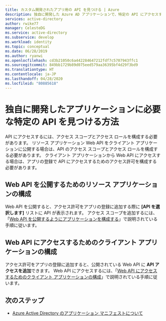 ```yaml
---
title: カスタム開発されたアプリ用の API を見つける | Azure
description: 独自に開発した Azure AD アプリケーションで、特定の API にアクセスするのに必要なアクセス許可を構成する方法
services: active-directory
author: rwike77
manager: CelesteDG
ms.service: active-directory
ms.subservice: develop
ms.workload: identity
ms.topic: conceptual
ms.date: 06/28/2019
ms.author: ryanwi
ms.openlocfilehash: cd3b21050c6a442284647212fdf7c5707943ffc1
ms.sourcegitcommit: 849bb1729b89d075eed579aa36395bf4d29f3bd9
ms.translationtype: HT
ms.contentlocale: ja-JP
ms.lasthandoff: 04/28/2020
ms.locfileid: "80885618"
---
```

# <a name="how-to-find-a-specific-api-needed-for-a-custom-developed-application"></a>独自に開発したアプリケーションに必要な特定の API を見つける方法

API にアクセスするには、アクセス スコープとアクセス ロールを構成する必要があります。 リソース アプリケーション Web API をクライアント アプリケーションに公開する場合は、API のアクセス スコープとアクセス ロールを構成する必要があります。 クライアント アプリケーションから Web API にアクセスする場合は、アプリの登録で API にアクセスするためのアクセス許可を構成する必要があります。

## <a name="configuring-a-resource-application-to-expose-web-apis"></a>Web API を公開するためのリソース アプリケーションの構成

Web API を公開すると、アクセス許可をアプリの登録に追加する際に **[API を選択します]** リストに API が表示されます。 アクセス スコープを追加するには、「[Web API を公開するようにアプリケーションを構成する](quickstart-configure-app-expose-web-apis.md)」で説明されている手順に従います。

## <a name="configuring-a-client-application-to-access-web-apis"></a>Web API にアクセスするためのクライアント アプリケーションの構成

アクセス許可をアプリの登録に追加すると、公開されている Web API に **API アクセスを追加**できます。 Web API にアクセスするには、「[Web API にアクセスするためのクライアント アプリケーションの構成](quickstart-configure-app-access-web-apis.md)」で説明されている手順に従います。

## <a name="next-steps"></a>次のステップ

- [Azure Active Directory のアプリケーション マニフェストについて](https://docs.microsoft.com/azure/active-directory/develop/active-directory-application-manifest)
